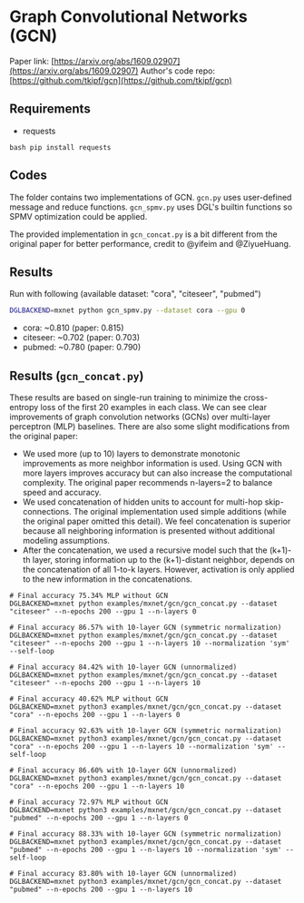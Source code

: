 Graph Convolutional Networks (GCN)
============

Paper link: [https://arxiv.org/abs/1609.02907](https://arxiv.org/abs/1609.02907)
Author's code repo: [https://github.com/tkipf/gcn](https://github.com/tkipf/gcn)

Requirements
------------
- requests

``bash
pip install requests
``

Codes
-----
The folder contains two implementations of GCN. `gcn.py` uses user-defined
message and reduce functions. `gcn_spmv.py` uses DGL's builtin functions so
SPMV optimization could be applied.

The provided implementation in `gcn_concat.py` is a bit different from the
original paper for better performance, credit to @yifeim and @ZiyueHuang.

Results
-------
Run with following (available dataset: "cora", "citeseer", "pubmed")
```bash
DGLBACKEND=mxnet python gcn_spmv.py --dataset cora --gpu 0
```

* cora: ~0.810 (paper: 0.815)
* citeseer: ~0.702 (paper: 0.703)
* pubmed: ~0.780 (paper: 0.790)

Results (`gcn_concat.py`)
-------------------------
These results are based on single-run training to minimize the cross-entropy
loss of the first 20 examples in each class. We can see clear improvements of
graph convolution networks (GCNs) over multi-layer perceptron (MLP) baselines.
There are also some slight modifications from the original paper:

* We used more (up to 10) layers to demonstrate monotonic improvements as more
  neighbor information is used. Using GCN with more layers improves accuracy
but can also increase the computational complexity. The original paper
recommends n-layers=2 to balance speed and accuracy.
* We used concatenation of hidden units to account for multi-hop
  skip-connections. The original implementation used simple additions (while
the original paper omitted this detail). We feel concatenation is superior
because all neighboring information is presented without additional modeling
assumptions.
* After the concatenation, we used a recursive model such that the (k+1)-th
  layer, storing information up to the (k+1)-distant neighbor, depends on the
concatenation of all 1-to-k layers. However, activation is only applied to the
new information in the concatenations.

```
# Final accuracy 75.34% MLP without GCN
DGLBACKEND=mxnet python examples/mxnet/gcn/gcn_concat.py --dataset "citeseer" --n-epochs 200 --gpu 1 --n-layers 0

# Final accuracy 86.57% with 10-layer GCN (symmetric normalization)
DGLBACKEND=mxnet python examples/mxnet/gcn/gcn_concat.py --dataset "citeseer" --n-epochs 200 --gpu 1 --n-layers 10 --normalization 'sym' --self-loop

# Final accuracy 84.42% with 10-layer GCN (unnormalized)
DGLBACKEND=mxnet python examples/mxnet/gcn/gcn_concat.py --dataset "citeseer" --n-epochs 200 --gpu 1 --n-layers 10
```

```
# Final accuracy 40.62% MLP without GCN
DGLBACKEND=mxnet python3 examples/mxnet/gcn/gcn_concat.py --dataset "cora" --n-epochs 200 --gpu 1 --n-layers 0

# Final accuracy 92.63% with 10-layer GCN (symmetric normalization)
DGLBACKEND=mxnet python3 examples/mxnet/gcn/gcn_concat.py --dataset "cora" --n-epochs 200 --gpu 1 --n-layers 10 --normalization 'sym' --self-loop

# Final accuracy 86.60% with 10-layer GCN (unnormalized)
DGLBACKEND=mxnet python3 examples/mxnet/gcn/gcn_concat.py --dataset "cora" --n-epochs 200 --gpu 1 --n-layers 10
```

```
# Final accuracy 72.97% MLP without GCN
DGLBACKEND=mxnet python3 examples/mxnet/gcn/gcn_concat.py --dataset "pubmed" --n-epochs 200 --gpu 1 --n-layers 0

# Final accuracy 88.33% with 10-layer GCN (symmetric normalization)
DGLBACKEND=mxnet python3 examples/mxnet/gcn/gcn_concat.py --dataset "pubmed" --n-epochs 200 --gpu 1 --n-layers 10 --normalization 'sym' --self-loop

# Final accuracy 83.80% with 10-layer GCN (unnormalized)
DGLBACKEND=mxnet python3 examples/mxnet/gcn/gcn_concat.py --dataset "pubmed" --n-epochs 200 --gpu 1 --n-layers 10
```
